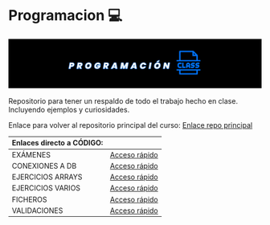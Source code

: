 
# Programacion 💻


![Alt text](img/Prueba%20imagen%20encabezado%20programacion.png)

Repositorio para tener un respaldo de todo el trabajo hecho en clase. Incluyendo ejemplos y curiosidades.

Enlace para volver al repositorio principal del curso:
[Enlace repo principal](https://github.com/MateoCarballo/Principal/blob/main/README.md)





| Enlaces directo a CÓDIGO:         |                                       |
|-----------------------------|---------------------------------------------|
| EXÁMENES          | [Acceso rápido](./Codigo%20Java/00_EXAMENES/)         |
| CONEXIONES A DB   | [Acceso rápido](./Codigo%20Java/Conexiones%20a%20DB/) |                           
| EJERCICIOS ARRAYS | [Acceso rápido](./Codigo%20Java/ejemplos-20230517/)   | 
| EJERCICIOS VARIOS | [Acceso rápido](./Codigo%20Java/EJERCICIOS/)          |
| FICHEROS          | [Acceso rápido](./Codigo%20Java/Ficheros/)            |
| VALIDACIONES      | [Acceso rápido](./Codigo%20Java/VALIDACIONES/)            |